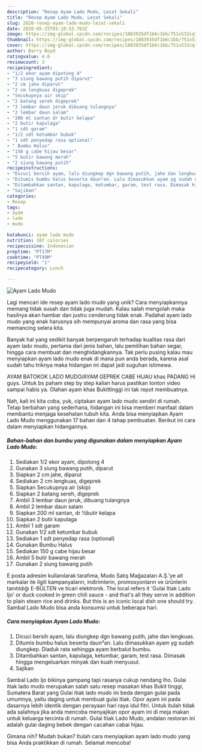 ```yaml
---
description: "Resep Ayam Lado Mudo, Lezat Sekali"
title: "Resep Ayam Lado Mudo, Lezat Sekali"
slug: 2820-resep-ayam-lado-mudo-lezat-sekali
date: 2020-05-25T03:18:53.763Z
image: https://img-global.cpcdn.com/recipes/1883935df1b6c1bb/751x532cq70/ayam-lado-mudo-foto-resep-utama.jpg
thumbnail: https://img-global.cpcdn.com/recipes/1883935df1b6c1bb/751x532cq70/ayam-lado-mudo-foto-resep-utama.jpg
cover: https://img-global.cpcdn.com/recipes/1883935df1b6c1bb/751x532cq70/ayam-lado-mudo-foto-resep-utama.jpg
author: Barry Boyd
ratingvalue: 4.6
reviewcount: 3
recipeingredient:
- "1/2 ekor ayam dipotong 4"
- "3 siung bawang putih diparut"
- "2 cm jahe diparut"
- "2 cm lengkuas digeprek"
- "Secukupnya air skip"
- "2 batang sereh digeprek"
- "3 lembar daun jeruk dibuang tulangnya"
- "2 lembar daun salam"
- "200 ml santan dr butir kelapa"
- "2 butir kapulaga"
- "1 sdt garam"
- "1/2 sdt ketumbar bubuk"
- "1 sdt penyedap rasa optional"
- " Bumbu Halus"
- "150 g cabe hijau besar"
- "5 butir bawang merah"
- "2 siung bawang putih"
recipeinstructions:
- "Dicuci bersih ayam, lalu diungkep dgn bawang putih, jahe dan lengkuas."
- "Ditumis bumbu halus beserta daun²an. Lalu dimasukkan ayam yg sudah diungkep. Diaduk rata sehingga ayam berbalut bumbu."
- "Ditambahkan santan, kapulaga, ketumbar, garam, test rasa. Dimasak hingga mengeluarkan minyak dan kuah menyusut."
- "Sajikan"
categories:
- Resep
tags:
- ayam
- lado
- mudo

katakunci: ayam lado mudo 
nutrition: 107 calories
recipecuisine: Indonesian
preptime: "PT17M"
cooktime: "PT49M"
recipeyield: "1"
recipecategory: Lunch

---
```



![Ayam Lado Mudo](https://img-global.cpcdn.com/recipes/1883935df1b6c1bb/751x532cq70/ayam-lado-mudo-foto-resep-utama.jpg)

Lagi mencari ide resep ayam lado mudo yang unik? Cara menyiapkannya memang tidak susah dan tidak juga mudah. Kalau salah mengolah maka hasilnya akan hambar dan justru cenderung tidak enak. Padahal ayam lado mudo yang enak harusnya sih mempunyai aroma dan rasa yang bisa memancing selera kita.

Banyak hal yang sedikit banyak berpengaruh terhadap kualitas rasa dari ayam lado mudo, pertama dari jenis bahan, lalu pemilihan bahan segar, hingga cara membuat dan menghidangkannya. Tak perlu pusing kalau mau menyiapkan ayam lado mudo enak di mana pun anda berada, karena asal sudah tahu triknya maka hidangan ini dapat jadi suguhan istimewa.

AYAM BATOKOK LADO MUDO/AYAM GEPREK CABE HIJAU khas PADANG Hi guys. Untuk bs paham step by step kalian harus pastikan tonton video sampai habis ya. Olahan ayam khas Bukittinggi ini tak repot membuatnya.


Nah, kali ini kita coba, yuk, ciptakan ayam lado mudo sendiri di rumah. Tetap berbahan yang sederhana, hidangan ini bisa memberi manfaat dalam membantu menjaga kesehatan tubuh kita. Anda bisa menyiapkan Ayam Lado Mudo menggunakan 17 bahan dan 4 tahap pembuatan. Berikut ini cara dalam menyiapkan hidangannya.

<!--inarticleads1-->

##### Bahan-bahan dan bumbu yang digunakan dalam menyiapkan Ayam Lado Mudo:

1. Sediakan 1/2 ekor ayam, dipotong 4
1. Gunakan 3 siung bawang putih, diparut
1. Siapkan 2 cm jahe, diparut
1. Sediakan 2 cm lengkuas, digeprek
1. Siapkan Secukupnya air (skip)
1. Siapkan 2 batang sereh, digeprek
1. Ambil 3 lembar daun jeruk, dibuang tulangnya
1. Ambil 2 lembar daun salam
1. Siapkan 200 ml santan, dr ½butir kelapa
1. Siapkan 2 butir kapulaga
1. Ambil 1 sdt garam
1. Gunakan 1/2 sdt ketumbar bubuk
1. Sediakan 1 sdt penyedap rasa (optional)
1. Gunakan  Bumbu Halus
1. Sediakan 150 g cabe hijau besar
1. Ambil 5 butir bawang merah
1. Gunakan 2 siung bawang putih


E posta adresim kullanılarak tarafıma, Mudo Satış Mağazaları A.Ş.&#39;ye ait markalar ile ilgili kampanyaların, indirimlerin, promosyonların ve ürünlerin tanıtıldığı E-BÜLTEN ve ticari elektronik. The local refers it &#39;Gulai Itiak Lado Ijo&#39; or duck cooked in green chili sauce - and that&#39;s all they serve in addition to plain steam rice and drinks. But this is an iconic local dish one should try. Sambal Lado Mudo bisa anda konsumsi untuk beberapa hari. 

<!--inarticleads2-->

##### Cara menyiapkan Ayam Lado Mudo:

1. Dicuci bersih ayam, lalu diungkep dgn bawang putih, jahe dan lengkuas.
1. Ditumis bumbu halus beserta daun²an. Lalu dimasukkan ayam yg sudah diungkep. Diaduk rata sehingga ayam berbalut bumbu.
1. Ditambahkan santan, kapulaga, ketumbar, garam, test rasa. Dimasak hingga mengeluarkan minyak dan kuah menyusut.
1. Sajikan


Sambal Lado Ijo bikinya gampang tapi rasanya cukup nendang lho. Gulai itiak lado mudo merupakan salah satu resep masakan khas Bukit tinggi, Sumatera Barat yang Gulai itiak lado mudo ini beda dengan gulai pada umumnya, yaitu daging untuk membuat gulai itiak. Opor ayam ini pada dasarnya lebih identik dengan perayaan hari raya idul fitri. Untuk itulah tidak ada salahnya jika anda mencoba menyajikan opor ayam ini di meja makan untuk keluarga tercinta di rumah. Gulai Itiak Lado Mudo, andalan restoran ini adalah gulai daging bebek dengan cacahan cabai hijau. 

Gimana nih? Mudah bukan? Itulah cara menyiapkan ayam lado mudo yang bisa Anda praktikkan di rumah. Selamat mencoba!
